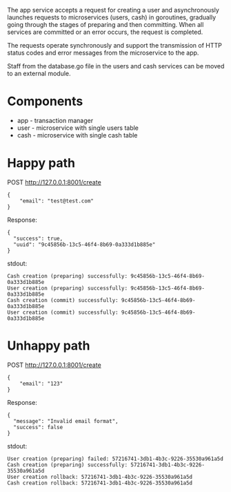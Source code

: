 The app service accepts a request for creating a user and asynchronously launches requests to microservices (users, cash) in goroutines, gradually going through the stages of preparing and then committing. When all services are committed or an error occurs, the request is completed.

The requests operate synchronously and support the transmission of HTTP status codes and error messages from the microservice to the app.

Staff from the database.go file in the users and cash services can be moved to an external module.

# Components

- app - transaction manager
- user - microservice with single users table
- cash - microservice with single cash table

# Happy path

POST http://127.0.0.1:8001/create
```
{
    "email": "test@test.com"
}
```

Response:

```
{
  "success": true,
  "uuid": "9c45856b-13c5-46f4-8b69-0a333d1b885e"
}
```

stdout:

```
Cash creation (preparing) successfully: 9c45856b-13c5-46f4-8b69-0a333d1b885e
User creation (preparing) successfully: 9c45856b-13c5-46f4-8b69-0a333d1b885e
Cash creation (commit) successfully: 9c45856b-13c5-46f4-8b69-0a333d1b885e
User creation (commit) successfully: 9c45856b-13c5-46f4-8b69-0a333d1b885e
```

# Unhappy path

POST http://127.0.0.1:8001/create
```
{
    "email": "123"
}
```

Response:

```
{
  "message": "Invalid email format",
  "success": false
}
```

stdout:

```
User creation (preparing) failed: 57216741-3db1-4b3c-9226-35530a961a5d
Cash creation (preparing) successfully: 57216741-3db1-4b3c-9226-35530a961a5d
User creation rollback: 57216741-3db1-4b3c-9226-35530a961a5d
Cash creation rollback: 57216741-3db1-4b3c-9226-35530a961a5d
```
